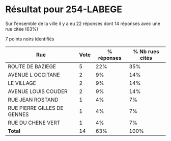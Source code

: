 # Résultat pour 254-LABEGE

Sur l'ensemble de la ville il y a eu 22 réponses dont 14 réponses avec une rue citée (63%)

7 points noirs identifiés

| Rue | Vote | % réponses | % Nb rues cités|
|-----|------|------------|----------------|
| ROUTE DE BAZIEGE | 5 | 22% | 35%|
| AVENUE L OCCITANE | 2 | 9% | 14%|
| LE VILLAGE | 2 | 9% | 14%|
| AVENUE LOUIS COUDER | 2 | 9% | 14%|
| RUE JEAN ROSTAND | 1 | 4% | 7%|
| RUE PIERRE GILLES DE GENNES | 1 | 4% | 7%|
| RUE DU CHENE VERT | 1 | 4% | 7%|
| **Total** | 14 | 63% | 100%|
